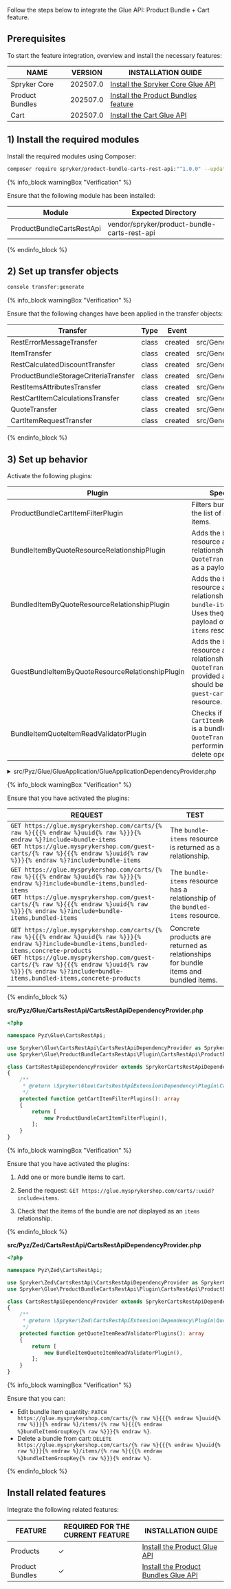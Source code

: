 

Follow the steps below to integrate the Glue API: Product Bundle + Cart feature.

## Prerequisites

To start the feature integration, overview and install the necessary features:


| NAME | VERSION | INSTALLATION GUIDE |
| --- | --- | --- |
| Spryker Core | 202507.0 | [Install the Spryker Core Glue API](/docs/pbc/all/miscellaneous/latest/install-and-upgrade/install-glue-api/install-the-spryker-core-glue-api.html) |
| Product Bundles | 202507.0 | [Install the Product Bundles feature](/docs/pbc/all/product-information-management/latest/base-shop/install-and-upgrade/install-features/install-the-product-bundles-feature.html)|
| Cart | 202507.0 | [Install the Cart Glue API](/docs/pbc/all/cart-and-checkout/latest/base-shop/install-and-upgrade/install-glue-api/install-the-cart-glue-api.html)|

## 1) Install the required modules

Install the required modules using Composer:

```bash
composer require spryker/product-bundle-carts-rest-api:"^1.0.0" --update-with-dependencies
```


{% info_block warningBox "Verification" %}

Ensure that the following module has been installed:

| Module | Expected Directory |
| --- | --- |
| ProductBundleCartsRestApi | vendor/spryker/product-bundle-carts-rest-api |

{% endinfo_block %}

## 2) Set up transfer objects

```bash
console transfer:generate
```

{% info_block warningBox "Verification" %}

Ensure that the following changes have been applied in the transfer objects:

| Transfer | Type | Event | Path |
| --- | --- | --- | --- |
| RestErrorMessageTransfer | class | created | src/Generated/Shared/Transfer/RestErrorMessageTransfer |
| ItemTransfer| class |created| src/Generated/Shared/Transfer/ItemTransfer|
| RestCalculatedDiscountTransfer |class| created |src/Generated/Shared/Transfer/RestCalculatedDiscountTransfer|
| ProductBundleStorageCriteriaTransfer |class |created |src/Generated/Shared/Transfer/ProductBundleStorageCriteriaTransfer|
| RestItemsAttributesTransfer| class| created |src/Generated/Shared/Transfer/RestItemsAttributesTransfer|
| RestCartItemCalculationsTransfer |class| created |src/Generated/Shared/Transfer/RestCartItemCalculationsTransfer|
| QuoteTransfer |class |created |src/Generated/Shared/Transfer/QuoteTransfer|
| CartItemRequestTransfer| class| created |src/Generated/Shared/Transfer/CartItemRequestTransfer|

{% endinfo_block %}

## 3) Set up behavior

Activate the following plugins:

| Plugin | Specification | Prerequisites | Namespace |
| --- | --- | --- | --- |
| ProductBundleCartItemFilterPlugin | Filters bundle items off the list of simple cart items. | None | Spryker\Glue\ProductBundleCartsRestApi\Plugin\CartsRestApi |
| BundleItemByQuoteResourceRelationshipPlugin |Adds the `bundle-items` resource as a relationship by `QuoteTransfer` provided as a payload. |None |Spryker\Glue\ProductBundleCartsRestApi\Plugin\GlueApplication|
| BundledItemByQuoteResourceRelationshipPlugin| Adds the `bundled-items` resource as a relationship to the `bundle-items` resource. Uses the`QuoteTransfer` payload of the `bundle-items` resource. |None |Spryker\Glue\ProductBundleCartsRestApi\Plugin\GlueApplication|
| GuestBundleItemByQuoteResourceRelationshipPlugin |Adds the `bundle-items` resource as a relationship if `QuoteTransfer` is provided as a payload. It should be used for the `guest-carts` parent resource. |None |Spryker\Glue\ProductBundleCartsRestApi\Plugin\GlueApplication|
| BundleItemQuoteItemReadValidatorPlugin |Checks if `CartItemRequestTransfer` is a bundle item in `QuoteTransfer` before performing update or delete operations on it. |None |Spryker\Zed\ProductBundleCartsRestApi\Communication\Plugin|


<details><summary>src/Pyz/Glue/GlueApplication/GlueApplicationDependencyProvider.php</summary>

```php
<?php

namespace Pyz\Glue\GlueApplication;

use Spryker\Glue\CartsRestApi\CartsRestApiConfig;
use Spryker\Glue\CartsRestApi\Plugin\GlueApplication\GuestCartItemsByQuoteResourceRelationshipPlugin;
use Spryker\Glue\GlueApplicationExtension\Dependency\Plugin\ResourceRelationshipCollectionInterface;
use Spryker\Glue\ProductBundleCartsRestApi\Plugin\GlueApplication\BundleItemByQuoteResourceRelationshipPlugin;
use Spryker\Glue\ProductBundleCartsRestApi\Plugin\GlueApplication\BundledItemByQuoteResourceRelationshipPlugin;
use Spryker\Glue\ProductBundleCartsRestApi\Plugin\GlueApplication\GuestBundleItemByQuoteResourceRelationshipPlugin;
use Spryker\Glue\ProductBundleCartsRestApi\ProductBundleCartsRestApiConfig;
use Spryker\Glue\GlueApplication\GlueApplicationDependencyProvider as SprykerGlueApplicationDependencyProvider;
use Spryker\Glue\ProductsRestApi\Plugin\GlueApplication\ConcreteProductBySkuResourceRelationshipPlugin;

class GlueApplicationDependencyProvider extends SprykerGlueApplicationDependencyProvider
{
    /**
     * @param \Spryker\Glue\GlueApplicationExtension\Dependency\Plugin\ResourceRelationshipCollectionInterface $resourceRelationshipCollection
     *
     * @return \Spryker\Glue\GlueApplicationExtension\Dependency\Plugin\ResourceRelationshipCollectionInterface
     */
    protected function getResourceRelationshipPlugins(
        ResourceRelationshipCollectionInterface $resourceRelationshipCollection
    ): ResourceRelationshipCollectionInterface {
        $resourceRelationshipCollection->addRelationship(
            CartsRestApiConfig::RESOURCE_CARTS,
            new BundleItemByQuoteResourceRelationshipPlugin()
        );
        $resourceRelationshipCollection->addRelationship(
            CartsRestApiConfig::RESOURCE_GUEST_CARTS,
            new GuestBundleItemByQuoteResourceRelationshipPlugin()
        );
        $resourceRelationshipCollection->addRelationship(
            ProductBundleCartsRestApiConfig::RESOURCE_BUNDLE_ITEMS,
            new BundledItemByQuoteResourceRelationshipPlugin()
        );
        $resourceRelationshipCollection->addRelationship(
            ProductBundleCartsRestApiConfig::RESOURCE_BUNDLE_ITEMS,
            new ConcreteProductBySkuResourceRelationshipPlugin()
        );
        $resourceRelationshipCollection->addRelationship(
            ProductBundleCartsRestApiConfig::RESOURCE_BUNDLED_ITEMS,
            new ConcreteProductBySkuResourceRelationshipPlugin()
        );
        $resourceRelationshipCollection->addRelationship(
            CartsRestApiConfig::RESOURCE_GUEST_CARTS,
            new GuestCartItemsByQuoteResourceRelationshipPlugin()
        );

        return $resourceRelationshipCollection;
    }
}
```

</details>


{% info_block warningBox "Verification" %}

Ensure that you have activated the plugins:

| REQUEST | TEST |
| --- | --- |
| `GET https://glue.mysprykershop.com/carts/{% raw %}{{{% endraw %}uuid{% raw %}}}{% endraw %}?include=bundle-items`<br> `GET https://glue.mysprykershop.com/guest-carts/{% raw %}{{{% endraw %}uuid{% raw %}}}{% endraw %}?include=bundle-items` | The `bundle-items` resource is returned as a relationship. |
| `GET https://glue.mysprykershop.com/carts/{% raw %}{{{% endraw %}uuid{% raw %}}}{% endraw %}?include=bundle-items,bundled-items` <br> `GET https://glue.mysprykershop.com/guest-carts/{% raw %}{{{% endraw %}uuid{% raw %}}}{% endraw %}?include=bundle-items,bundled-items`| The `bundle-items` resource has a relationship of the `bundled-items` resource.|
| `GET https://glue.mysprykershop.com/carts/{% raw %}{{{% endraw %}uuid{% raw %}}}{% endraw %}?include=bundle-items,bundled-items,concrete-products`<br> `GET https://glue.mysprykershop.com/guest-carts/{% raw %}{{{% endraw %}uuid{% raw %}}}{% endraw %}?include=bundle-items,bundled-items,concrete-products` |Concrete products are returned as relationships for bundle items and bundled items.|

{% endinfo_block %}

**src/Pyz/Glue/CartsRestApi/CartsRestApiDependencyProvider.php**

```php
<?php

namespace Pyz\Glue\CartsRestApi;

use Spryker\Glue\CartsRestApi\CartsRestApiDependencyProvider as SprykerCartsRestApiDependencyProvider;
use Spryker\Glue\ProductBundleCartsRestApi\Plugin\CartsRestApi\ProductBundleCartItemFilterPlugin;

class CartsRestApiDependencyProvider extends SprykerCartsRestApiDependencyProvider
{
    /**
     * @return \Spryker\Glue\CartsRestApiExtension\Dependency\Plugin\CartItemFilterPluginInterface[]
     */
    protected function getCartItemFilterPlugins(): array
    {
        return [
            new ProductBundleCartItemFilterPlugin(),
        ];
    }
}
```

{% info_block warningBox "Verification" %}

Ensure that you have activated the plugins:

1. Add one or more bundle items to cart.

2. Send the request: `GET https://glue.mysprykershop.com/carts/:uuid?include=items`.

3. Check that the items of the bundle are *not* displayed as an `items` relationship.

{% endinfo_block %}

**src/Pyz/Zed/CartsRestApi/CartsRestApiDependencyProvider.php**

```php
<?php

namespace Pyz\Zed\CartsRestApi;

use Spryker\Zed\CartsRestApi\CartsRestApiDependencyProvider as SprykerCartsRestApiDependencyProvider;
use Spryker\Glue\ProductBundleCartsRestApi\Plugin\CartsRestApi\ProductBundleCartItemFilterPlugin;

class CartsRestApiDependencyProvider extends SprykerCartsRestApiDependencyProvider
{
    /**
     * @return \Spryker\Zed\CartsRestApiExtension\Dependency\Plugin\QuoteItemReadValidatorPluginInterface[]
     */
    protected function getQuoteItemReadValidatorPlugins(): array
    {
        return [
            new BundleItemQuoteItemReadValidatorPlugin(),
        ];
    }
}
```

{% info_block warningBox "Verification" %}

Ensure that you can:

- Edit bundle item quantity: `PATCH https://glue.mysprykershop.com/carts/{% raw %}{{{% endraw %}uuid{% raw %}}}{% endraw %}/items/{% raw %}{{{% endraw %}bundleItemGroupKey{% raw %}}}{% endraw %}`.
- Delete a bundle from cart: `DELETE https://glue.mysprykershop.com/carts/{% raw %}{{{% endraw %}uuid{% raw %}}}{% endraw %}/items/{% raw %}{{{% endraw %}bundleItemGroupKey{% raw %}}}{% endraw %}`.

{% endinfo_block %}

## Install related features

Integrate the following related features:

| FEATURE | REQUIRED FOR THE CURRENT FEATURE | INSTALLATION GUIDE |
| --- | --- | --- |
| Products | ✓ | [Install the Product Glue API](/docs/pbc/all/product-information-management/latest/base-shop/install-and-upgrade/install-glue-api/install-the-product-glue-api.html) |
| Product Bundles |✓ |[Install the Product Bundles Glue API](/docs/pbc/all/product-information-management/latest/base-shop/install-and-upgrade/install-glue-api/install-the-product-bundles-glue-api.html)|
